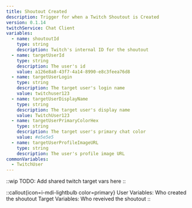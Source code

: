 ```yaml
---
title: Shoutout Created
description: Trigger for when a Twitch Shoutout is Created
version: 0.1.14
twitchService: Chat Client
variables:
  - name: shoutoutId
    type: string
    description: Twitch's internal ID for the shoutout
  - name: targetUserId
    type: string
    description: The user's id
    value: a126e8a8-43f7-4a14-8990-e8c3feea76d8
  - name: targetUserLogin
    type: string
    description: The target user's login name
    value: twitchuser123
  - name: targetUserDisplayName
    type: string
    description: The target user's display name
    value: TwitchUser123
  - name: targetUserPrimaryColorHex
    type: string
    description: The target user's primary chat color
    value: #e5e5e5
  - name: targetUserProfileImageURL
    type: string
    description: The user's profile image URL
commonVariables:
  - TwitchUser
---
```


::wip
TODO: Add shared twitch target vars here
::

::callout{icon=i-mdi-lightbulb color=primary}
User Variables: Who created the shoutout
Target Variables: Who reveived the shoutout
::